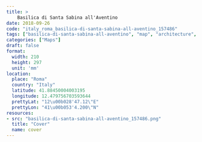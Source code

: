 ```yaml
---
title: > 
    Basilica di Santa Sabina all'Aventino
date: 2018-09-26
code: "italy_roma_basilica-di-santa-sabina-all-aventino_157486"
tags: ["basilica-di-santa-sabina-all-aventino", "map", "architecture", "buildings", "Roma", "Italy"]
categories: ["Maps"]
draft: false
format:
  width: 210
  height: 297
  unit: 'mm'
location:
  place: "Roma"
  country: "Italy"
  latitude: 41.88450004003195
  longitude: 12.479756703593644
  prettyLat: "12\u00b028'47.12\"E"
  prettyLon: "41\u00b053'4.200\"N"
resources:
- src: "basilica-di-santa-sabina-all-aventino_157486.png"
  title: "Cover"
  name: cover
---
```

